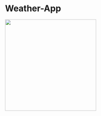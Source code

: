 # Weather-App
<img src = "https://i.pinimg.com/originals/0e/f3/bb/0ef3bb66d9216fffcea9022628f7bb26.gif" width = 300>
